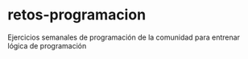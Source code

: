 # retos-programacion
Ejercicios semanales de programación de la comunidad para entrenar lógica de programación
